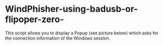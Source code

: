 # WindPhisher-using-badusb-or-flipoper-zero-
This script allows you to display a Popup (see picture below) which asks for the connection information of the Windows session.

